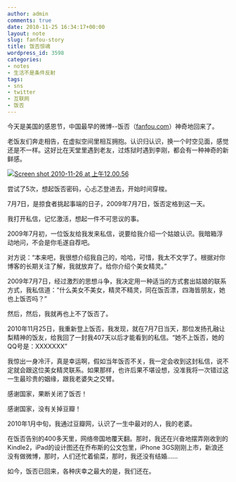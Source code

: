 ```yaml
---
author: admin
comments: true
date: 2010-11-25 16:34:17+00:00
layout: note
slug: fanfou-story
title: 饭否惊魂
wordpress_id: 3598
categories:
- notes
- 生活不是条件反射
tags:
- sns
- twitter
- 互联网
- 饭否
---
```


今天是美国的感恩节，中国最早的微博--饭否（[fanfou.com](http://i.fanfou.com)）神奇地回来了。

老饭友们奔走相告，在虚拟空间里相互拥抱。认识归认识，换一个时空见面，感觉还是不一样。这好比在天堂里遇到老友，过炼狱时遇到李刚，都会有一种神奇的新鲜感。

[![Screen shot 2010-11-26 at 上午12.00.56](http://farm5.static.flickr.com/4152/5207063710_f183d25b7d.jpg)](http://www.flickr.com/photos/42121485@N00/5207063710)

尝试了5次，想起饭否密码，心忐忑登进去，开始时间穿梭。

7月7日，是掠食者挑起事端的日子，2009年7月7日，饭否定格到这一天。

我打开私信，记忆激活，想起一件不可思议的事。

2009年7月初，一位饭友给我发来私信，说要给我介绍一个姑娘认识。我暗箱浮动地问，不会是你毛遂自荐吧。

对方说：“本来吧，我很想介绍我自己的，哈哈，可惜，我太不文学了。根据对你博客的长期关注了解，我就放弃了。给你介绍个美女精灵。”

2009年7月7日，经过激烈的思想斗争，我决定用一种适当的方式套出姑娘的联系方式，我私信道：“什么美女不美女，精灵不精灵，同在饭否漂，四海皆朋友，她也上饭否吗？”

然后，然后，我就再也上不了饭否了。

2010年11月25日，我重新登上饭否，我发现，就在7月7日当天，那位发扬孔融让梨精神的饭友，给我回了一封我407天以后才能看到的私信。“她不上饭否，她的QQ号是：XXXXXXX”

我惊出一身冷汗，真是幸运啊，假如当年饭否不关，我一定会收到这封私信，说不定就会跟这位美女精灵联系。如果那样，也许后果不堪设想，没准我将一次错过这一生最珍贵的姻缘，跟我老婆失之交臂。

感谢国家，果断关闭了饭否！

感谢国家，没有关掉豆瓣！

2010年1月中旬，我通过豆瓣网，认识了一生中最对的人，我的老婆。

在饭否告别的400多天里，网络帝国地覆天翻。那时，我还在兴奋地摆弄刚收到的Kindle2，iPad的设计图还在乔布斯的公文包里，iPhone 3GS刚刚上市，新浪还没有做微博，那时，人们还忙着偷菜，那时，我还没有结婚……

如今，饭否已回来，各种庆幸之最大的是，我们还在。


